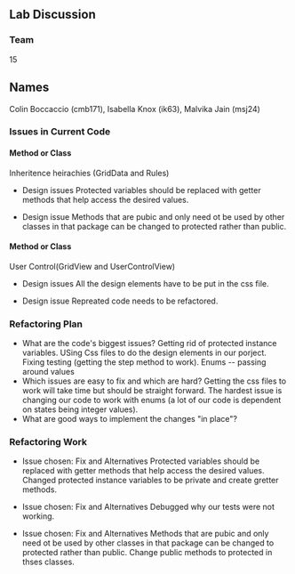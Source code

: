 ## Lab Discussion
### Team 
15
## Names 
Colin Boccaccio (cmb171), Isabella Knox (ik63), Malvika Jain (msj24)


### Issues in Current Code

#### Method or Class
Inheritence heirachies (GridData and Rules)
 * Design issues
 Protected variables should be replaced with getter methods that help access the desired values. 

 * Design issue
 Methods that are pubic and only need ot be used by other classes in that package can be changed to protected rather than public. 

#### Method or Class
User Control(GridView and UserControlView)
 * Design issues
 All the design elements have to be put in the css file. 

 * Design issue
Repreated code needs to be refactored.

### Refactoring Plan

 * What are the code's biggest issues?
 Getting rid of protected instance variables. 
 USing Css files to do the design elements in our porject. 
 Fixing testing (getting the step method to work).
 Enums -- passing around values  
 * Which issues are easy to fix and which are hard?
 Getting the css files to work will take time but should be straight forward.
 The hardest issue is changing our code to work with enums (a lot of our code 
 is dependent on states being integer values).
 * What are good ways to implement the changes "in place"?


### Refactoring Work

 * Issue chosen: Fix and Alternatives
 Protected variables should be replaced with getter methods that help access the desired values. 
 Changed protected instance variables to be private and create gretter methods.

 * Issue chosen: Fix and Alternatives
 Debugged why our tests were not working.
 
 * Issue chosen: Fix and Alternatives
  Methods that are pubic and only need ot be used by other classes in that package can be changed to protected rather than public. 
  Change public methods to protected in thses classes.
